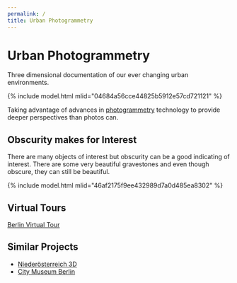 ```yaml
---
permalink: /
title: Urban Photogrammetry
---
```


# Urban Photogrammetry

Three dimensional documentation of our ever changing urban environments.

{% include model.html mlid="04684a56cce44825b5912e57cd721121" %}

Taking advantage of advances in [photogrammetry](https://en.wikipedia.org/wiki/Photogrammetry) technology to provide deeper perspectives than photos can.

## Obscurity makes for Interest

There are many objects of interest but obscurity can be a good indicating of interest. There are some very beautiful gravestones and even though obscure, they can still be beautiful.

{% include model.html mlid="46af2175f9ee432989d7a0d485ea8302" %}

## Virtual Tours

[Berlin Virtual Tour](/berlin)

## Similar Projects

- [Niederösterreich 3D](https://www.noe-3d.at/)
- [City Museum Berlin](https://sketchfab.com/stadtmuseumBLN)
